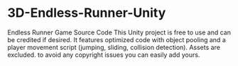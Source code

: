 # 3D-Endless-Runner-Unity
Endless Runner Game Source Code  This Unity project is free to use and can be credited if desired. It features optimized code with object pooling and a player movement script (jumping, sliding, collision detection). Assets are excluded. to avoid any copyright issues you can easily add yours.
